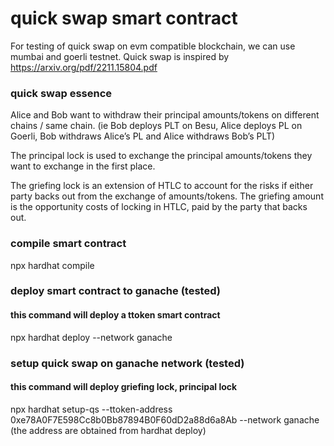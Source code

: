 # quick swap smart contract

For testing of quick swap on evm compatible blockchain, we can use mumbai and goerli testnet. Quick swap is inspired by https://arxiv.org/pdf/2211.15804.pdf  

### quick swap essence
Alice and Bob want to withdraw their principal amounts/tokens on different chains / same chain. (ie Bob deploys PLT on Besu, Alice deploys PL on Goerli, Bob withdraws Alice’s PL and Alice withdraws Bob’s PLT)

The principal lock is used to exchange the principal amounts/tokens they want to exchange in the first place.

The griefing lock is an extension of HTLC to account for the risks if either party backs out from the exchange of amounts/tokens. The griefing amount is the opportunity costs of locking in HTLC, paid by the party that backs out.

### compile smart contract
npx hardhat compile

### deploy smart contract to ganache (tested)
#### this command will deploy a ttoken smart contract
npx hardhat deploy --network ganache

### setup quick swap on ganache network (tested)
#### this command will deploy griefing lock, principal lock
npx hardhat setup-qs --ttoken-address 0xe78A0F7E598Cc8b0Bb87894B0F60dD2a88d6a8Ab --network ganache
(the address are obtained from hardhat deploy)
